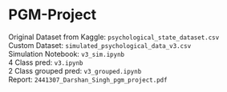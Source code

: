 # PGM-Project

Original Dataset from Kaggle: `psychological_state_dataset.csv` \
Custom Dataset: `simulated_psychological_data_v3.csv` \
Simulation Notebook: `v3_sim.ipynb` \
4 Class pred: `v3.ipynb` \
2 Class grouped pred: `v3_grouped.ipynb` \
Report: `2441307_Darshan_Singh_pgm_project.pdf`

